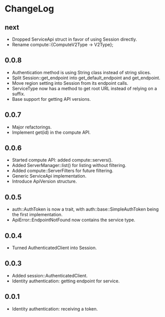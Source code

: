 ChangeLog
=========

next
----

* Dropped ServiceApi struct in favor of using Session directly.
* Rename compute::{ComputeV2Type -> V2Type};

0.0.8
-----

* Authentication method is using String class instead of string slices.
* Split Session::get_endpoint into get_default_endpoint and get_endpoint.
* Move region setting into Session from its endpoint calls.
* ServiceType now has a method to get root URL instead of relying on a suffix.
* Base support for getting API versions.

0.0.7
-----

* Major refactorings.
* Implement get(id) in the compute API.

0.0.6
-----

* Started compute API: added compute::servers().
* Added ServerManager::list() for listing without filtering.
* Added compute::ServerFilters for future filtering.
* Generic ServiceApi implementation.
* Introduce ApiVersion structure.

0.0.5
-----

* auth::AuthToken is now a trait, with auth::base::SimpleAuthToken being
  the first implementation.
* ApiError::EndpointNotFound now contains the service type.

0.0.4
-----

* Turned AuthenticatedClient into Session.

0.0.3
-----

* Added session::AuthenticatedClient.
* Identity authentication: getting endpoint for service.

0.0.1
-----

* Identity authentication: receiving a token.
